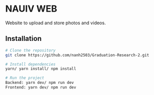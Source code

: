 # NAUIV WEB

Website to upload and store photos and videos.

## Installation

```bash
# Clone the repository
git clone https://github.com/nanh2503/Graduation-Research-2.git

# Install dependencies
yarn/ yarn install/ npm install

# Run the project
Backend: yarn dev/ npm run dev
Frontend: yarn dev/ npm run dev
